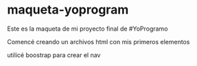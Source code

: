 # maqueta-yoprogram

Este es la maqueta de mi proyecto final de #YoProgramo

Comencé creando un archivos html con mis primeros elementos

utilicé boostrap para crear el nav
